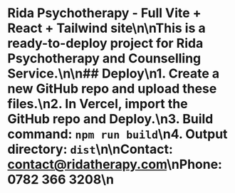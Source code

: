 # Rida Psychotherapy - Full Vite + React + Tailwind site\n\nThis is a ready-to-deploy project for Rida Psychotherapy and Counselling Service.\n\n## Deploy\n1. Create a new GitHub repo and upload these files.\n2. In Vercel, import the GitHub repo and Deploy.\n3. Build command: `npm run build`\n4. Output directory: `dist`\n\nContact: contact@ridatherapy.com\nPhone: 0782 366 3208\n